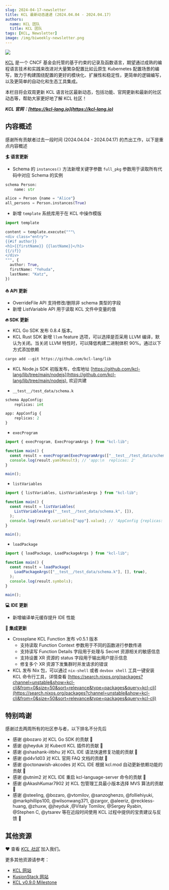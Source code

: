 ```yaml
---
slug: 2024-04-17-newsletter
title: KCL 最新动态速递 (2024.04.04 - 2024.04.17)
authors:
  name: KCL 团队
  title: KCL 团队
tags: [KCL, Newsletter]
image: /img/biweekly-newsletter.png
---
```


![](/img/biweekly-newsletter-zh.png)

[KCL](https://github.com/kcl-lang) 是一个 CNCF 基金会托管的基于约束的记录及函数语言，期望通过成熟的编程语言技术和实践来改进对大量繁杂配置比如云原生 Kubernetes 配置场景的编写，致力于构建围绕配置的更好的模块化、扩展性和稳定性，更简单的逻辑编写，以及更简单的自动化和生态工具集成。

本栏目将会双周更新 KCL 语言社区最新动态，包括功能、官网更新和最新的社区动态等，帮助大家更好地了解 KCL 社区！

**_KCL 官网：[https://kcl-lang.io](https://kcl-lang.io)_**

## 内容概述

感谢所有贡献者过去一段时间 (2024.04.04 - 2024.04.17) 的杰出工作，以下是重点内容概述

**🏄 语言更新**

- Schema 的 `instances()` 方法新增关键字参数 `full_pkg` 参数用于读取所有代码中对应 Schema 的实例

```python
schema Person:
    name: str

alice = Person {name = "Alice"}
all_persons = Person.instances(True)
```

- 新增 `template` 系统库用于在 KCL 中操作模版

```python
import template

content = template.execute("""\
<div class="entry">
{{#if author}}
<h1>{{firstName}} {{lastName}}</h1>
{{/if}}
</div>
""", {
  author: True,
  firstName: "Yehuda",
  lastName: "Katz",
})
```

**⛵️ API 更新**

- OverrideFile API 支持修改/删除非 schema 类型的字段
- 新增 ListVariable API 用于读取 KCL 文件中变量的值

**🔥 SDK 更新**

- KCL Go SDK 发布 0.8.4 版本。
- KCL Rust SDK 新增 `llvm` feature 选项，可以选择是否采用 LLVM 编译，默认为关闭。当关闭 LLVM 特性时，可以降低构建二进制体积 90%。通过以下方式添加依赖

```shell
cargo add --git https://github.com/kcl-lang/lib
```

- KCL Node.js SDK 初版发布，仓库地址 [https://github.com/kcl-lang/lib/tree/main/nodejs](https://github.com/kcl-lang/lib/tree/main/nodejs), 欢迎共建

* `__test__/test_data/schema.k`

```python
schema AppConfig:
    replicas: int

app: AppConfig {
    replicas: 2
}
```

- `execProgram`

```ts
import { execProgram, ExecProgramArgs } from "kcl-lib";

function main() {
  const result = execProgram(ExecProgramArgs(["__test__/test_data/schema.k"]));
  console.log(result.yamlResult); // 'app:\n  replicas: 2'
}

main();
```

- `listVariables`

```ts
import { listVariables, ListVariablesArgs } from "kcl-lib";

function main() {
  const result = listVariables(
    ListVariablesArgs("__test__/test_data/schema.k", []),
  );
  console.log(result.variables["app"].value); // 'AppConfig {replicas: 2}'
}

main();
```

- `loadPackage`

```ts
import { loadPackage, LoadPackageArgs } from "kcl-lib";

function main() {
  const result = loadPackage(
    LoadPackageArgs(["__test__/test_data/schema.k"], [], true),
  );
  console.log(result.symbols);
}

main();
```

**💻 IDE 更新**

- 新增编译单元缓存提升 IDE 性能

**🌼 集成更新**

- Crossplane KCL Function 发布 v0.5.1 版本
  - 支持读取 Function Context 参数用于不同的函数进行参数传递
  - 支持读写 Function Details 字段用于处理与 Secret 资源相关的敏感信息
  - 支持设置 XR 资源的 status 字段用于输出用户提示信息
  - 修复多个 XR 资源下发集群时并发请求的错误
- KCL 发布 Nix 包，可以通过 `nix-shell` 或者 `devbox shell` 工具一键安装 KCL 命令行工具，详情查看 [https://search.nixos.org/packages?channel=unstable&show=kcl-cli&from=0&size=50&sort=relevance&type=packages&query=kcl-cli](https://search.nixos.org/packages?channel=unstable&show=kcl-cli&from=0&size=50&sort=relevance&type=packages&query=kcl-cli)

## 特别鸣谢

感谢过去两周所有的社区参与者，以下排名不分先后

- 感谢 @bozaro 对 KCL Go SDK 的贡献 🙌
- 感谢 @jheyduk 对 Kubectl KCL 插件的贡献 🙌
- 感谢 @shashank-iitbhu 对 KCL IDE 语法快速修复功能的贡献 🙌
- 感谢 @d4v1d03 对 KCL 官网 FAQ 文档的贡献 🙌
- 感谢 @octonawish-akcodes 对 KCL IDE 根据 kcl.mod 自动更新依赖功能的贡献 🙌
- 感谢 @utnim2 对 KCL IDE 重启 kcl-language-server 命令的贡献 🙌
- 感谢 @AkashKumar7902 对 KCL 包管理工具最小版本选择 MVS 算法的贡献 🙌
- 感谢 @steeling, @bozaro, @vtomilov, @sanzoghenzo, @folliehiyuki, @markphillips100, @wilsonwang371, @zargor, @aleeriz, @reckless-huang, @zhuxw, @jheyduk ,@Vitaly Tomilov, @Sergey Ryabin, @Stephen C, @ytsarev 等在近段时间使用 KCL 过程中提供的宝贵建议与反馈 🙌

## 其他资源

❤️ 查看 _[KCL 社区](https://github.com/kcl-lang/community)_ 加入我们。

更多其他资源请参考：

- [KCL 网站](https://kcl-lang.io/)
- [KusionStack 网站](https://kusionstack.io/)
- [KCL v0.9.0 Milestone](https://github.com/kcl-lang/kcl/milestone/9)
